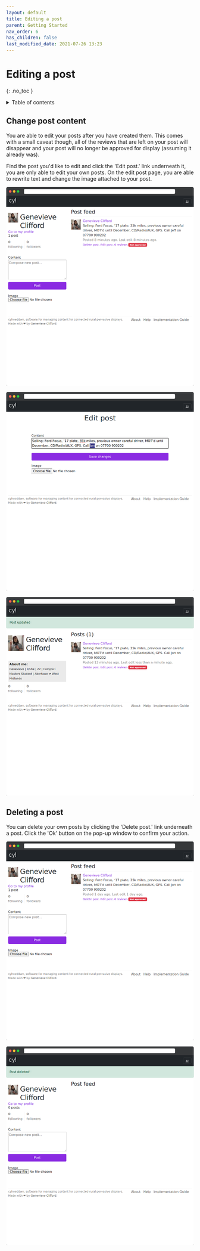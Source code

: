 ```yaml
---
layout: default
title: Editing a post
parent: Getting Started
nav_order: 6
has_children: false
last_modified_date: 2021-07-26 13:23
---
```


# Editing a post
{: .no_toc }

<details close markdown="block">
  <summary>
    Table of contents
  </summary>
  {: .text-delta }
1. TOC
{:toc}
</details>

## Change post content

You are able to edit your posts after you have created them. This comes with a small caveat though, all of the reviews that are left on your post will disappear and your post will no longer be approved for display (assuming it already was).

Find the post you'd like to edit and click the 'Edit post.' link underneath it, you are only able to edit your own posts. On the edit post page, you are able to rewrite text and change the image attached to your post.

![](/assets/img/post_to_be_edited.png)

![](/assets/img/edit_post_view.png)

![](/assets/img/edited_post.png)

## Deleting a post

You can delete your own posts by clicking the 'Delete post.' link underneath a post. Click the 'Ok' button on the pop-up window to confirm your action.

![](/assets/img/post_to_be_deleted.png)

![](/assets/img/deleted_post.png)
